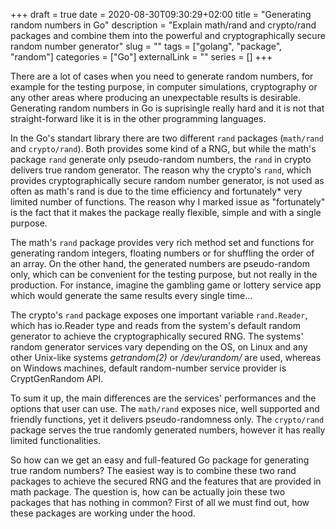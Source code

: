 +++ 
draft = true
date = 2020-08-30T09:30:29+02:00
title = "Generating random numbers in Go"
description = "Explain math/rand and crypto/rand packages and combine them into the powerful and cryptographically secure random number generator"
slug = "" 
tags = ["golang", "package", "random"]
categories = ["Go"]
externalLink = ""
series = []
+++

There are a lot of cases when you need to
generate random numbers, for example for the testing purpose,
in computer simulations, cryptography or any other areas
where producing an unexpectable results is desirable.
Generating random numbers in Go is suprisingle
really hard and it is not that straight-forward
like it is in the other programming languages.

In the Go's standart library there are two
different `rand` packages (`math/rand` and `crypto/rand`).
Both provides some kind of a RNG, but while the math's package
`rand` generate only pseudo-random numbers, the `rand` in crypto
delivers true random generator. The reason why the crypto's `rand`,
which provides cryptographically secure random number generator,
is not used as often as math's rand is due to the time efficiency
and fortunately\* very limited number of functions.
The reason why I marked issue as "fortunately" is
the fact that it makes the package really flexible,
simple and with a single purpose.

The math's `rand` package provides very rich method set
and functions for generating random integers, floating numbers
or for shuffling the order of an array. On the other hand,
the generated numbers are pseudo-random only, which can
be convenient for the testing purpose, but not really
in the production. For instance, imagine the gambling game or
lottery service app which would generate the same results every
single time...

The crypto's `rand` package exposes one important
variable `rand.Reader`, which has io.Reader type and reads
from the system's default random generator to achieve
the cryptographically secured RNG. The systems' random
generator services vary depending on the OS,
on Linux and any other Unix-like systems *getrandom(2)* or */dev/urandom/*
are used, whereas on Windows machines, default random-number
service provider is CryptGenRandom API.

To sum it up, the main differences are the services'
performances and the options that user can use.
The `math/rand` exposes nice, well supported and friendly
functions, yet it delivers pseudo-randomness only.
The `crypto/rand` package serves the true randomly generated numbers,
however it has really limited functionalities.

So how can we get an easy and full-featured Go package for generating
true random numbers? The easiest way is to combine these two rand packages
to achieve the secured RNG and the features that are provided in math package.
The question is, how can be actually join these two packages that has
nothing in common? First of all we must find out, how these packages
are working under the hood.


